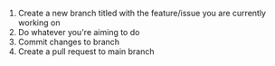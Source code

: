 1. Create a new branch titled with the feature/issue you are currently working on
2. Do whatever you're aiming to do
3. Commit changes to branch
4. Create a pull request to main branch
